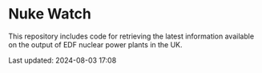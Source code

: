 # Nuke Watch

This repository includes code for retrieving the latest information available on the output of EDF nuclear power plants in the UK.

Last updated: 2024-08-03 17:08